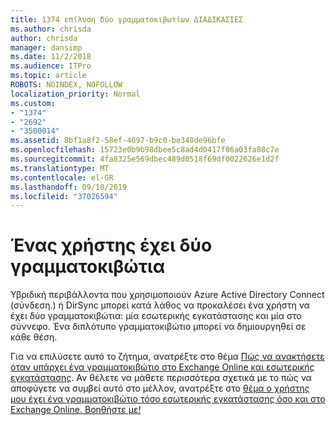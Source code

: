 ```yaml
---
title: 1374 επίλυση δύο γραμματοκιβωτίων ΔΙΑΔΙΚΑΣΙΕΣ
ms.author: chrisda
author: chrisda
manager: dansimp
ms.date: 11/2/2018
ms.audience: ITPro
ms.topic: article
ROBOTS: NOINDEX, NOFOLLOW
localization_priority: Normal
ms.custom:
- "1374"
- "2692"
- "3500014"
ms.assetid: 8bf1a8f2-58ef-4697-b9c0-be340de96bfe
ms.openlocfilehash: 15723e0b9b98dbee5c8ad4d0417f86a03fa08c7e
ms.sourcegitcommit: 4fa8325e569dbec489d0518f69df0022626e1d2f
ms.translationtype: MT
ms.contentlocale: el-GR
ms.lasthandoff: 09/18/2019
ms.locfileid: "37026594"
---
```

# <a name="a-user-has-two-mailboxes"></a>Ένας χρήστης έχει δύο γραμματοκιβώτια

Υβριδική περιβάλλοντα που χρησιμοποιούν Azure Active Directory Connect (σύνδεση.) ή DirSync μπορεί κατά λάθος να προκαλέσει ένα χρήστη να έχει δύο γραμματοκιβώτια: μία εσωτερικής εγκατάστασης και μία στο σύννεφο. Ένα διπλότυπο γραμματοκιβώτιο μπορεί να δημιουργηθεί σε κάθε θέση.

Για να επιλύσετε αυτό το ζήτημα, ανατρέξτε στο θέμα [Πώς να ανακτήσετε όταν υπάρχει ένα γραμματοκιβώτιο στο Exchange Online και εσωτερικής εγκατάστασης](https://docs.microsoft.com/exchange/troubleshoot/move-mailboxes/mailbox-exists-exo-onpremises). Αν θέλετε να μάθετε περισσότερα σχετικά με το πώς να αποφύγετε να συμβεί αυτό στο μέλλον, ανατρέξτε στο [θέμα ο χρήστης μου έχει ένα γραμματοκιβώτιο τόσο εσωτερικής εγκατάστασης όσο και στο Exchange Online. Βοηθήστε με!](https://techcommunity.microsoft.com/t5/Exchange-Team-Blog/My-user-has-a-mailbox-both-on-premises-and-in-Exchange-Online/ba-p/846809)

